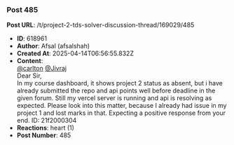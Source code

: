 ### Post 485
**Post URL**: /t/project-2-tds-solver-discussion-thread/169029/485
- **ID**: 618961
- **Author**: Afsal (afsalshah)
- **Created At**: 2025-04-14T06:56:55.832Z
- **Content**:  
  <a class="mention" href="/u/carlton">@carlton</a> <a class="mention" href="/u/jivraj">@Jivraj</a><br>
Dear Sir,<br>
In my course dashboard, it shows project 2 status as absent, but i have already submitted the repo and api points well before deadline in the given forum. Still my vercel server is running and api is resolving as expected. Please look into this matter, because I already had issue in my project 1 and lost marks in that. Expecting a positive response from your end.
ID: 21f2000304
- **Reactions**: heart (1)
- **Post Number**: 485

